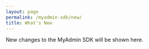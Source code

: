 ```yaml
---
layout: page
permalink: /myadmin-sdk/new/
title: What's New
---
```

New changes to the MyAdmin SDK will be shown here.